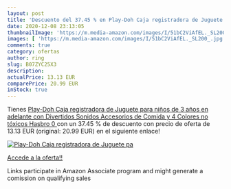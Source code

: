 ```yaml
---
layout: post
title: 'Descuento del 37.45 % en Play-Doh Caja registradora de Juguete pa'
date: 2020-12-08 23:13:05
thumbnailImage: 'https://m.media-amazon.com/images/I/51bC2ViAfEL._SL200_.jpg'
images: [ 'https://m.media-amazon.com/images/I/51bC2ViAfEL._SL200_.jpg' ]
comments: true
category: ofertas
author: ring
slug: B07ZYC25X3
description:
actualPrice: 13.13 EUR
comparePrice: 20.99 EUR
inStock: true
---
```


Tienes [Play-Doh Caja registradora de Juguete para niños de 3 años en adelante con Divertidos Sonidos  Accesorios de Comida y 4 Colores no tóxicos  Hasbro 0 ](https://www.amazon.es/dp/B07ZYC25X3/?tag=tolees-21) con un 37.45 % de descuento con precio de oferta de 13.13 EUR (original: 20.99 EUR) en el siguiente enlace!

[![Play-Doh Caja registradora de Juguete pa](https://m.media-amazon.com/images/I/51bC2ViAfEL._SL200_.jpg)](https://www.amazon.es/dp/B07ZYC25X3/?tag=tolees-21)

[Accede a la oferta!!](https://www.amazon.es/dp/B07ZYC25X3/?tag=tolees-21)

Links participate in Amazon Associate program and might generate a comission on qualifying sales


